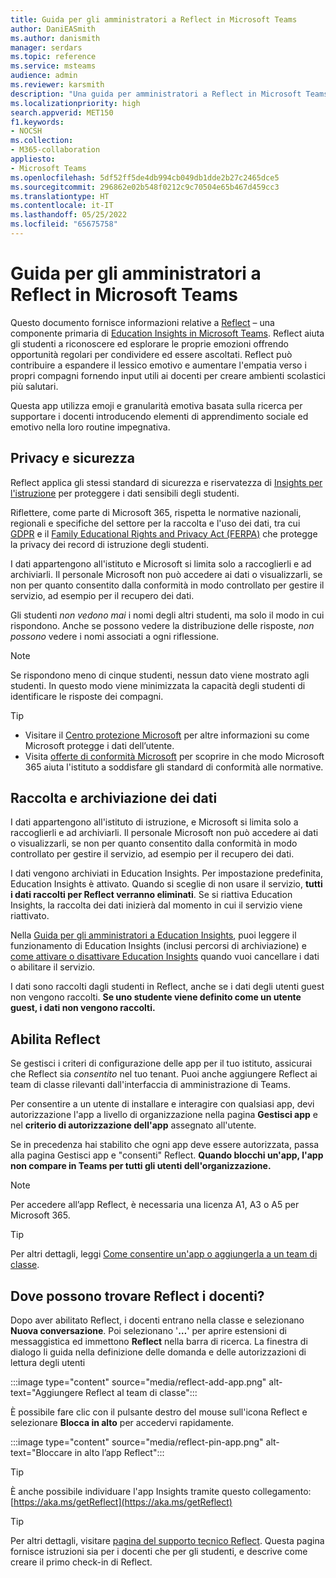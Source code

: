 ```yaml
---
title: Guida per gli amministratori a Reflect in Microsoft Teams
author: DaniEASmith
ms.author: danismith
manager: serdars
ms.topic: reference
ms.service: msteams
audience: admin
ms.reviewer: karsmith
description: "Una guida per amministratori a Reflect in Microsoft Teams per l'istruzione. "
ms.localizationpriority: high
search.appverid: MET150
f1.keywords:
- NOCSH
ms.collection:
- M365-collaboration
appliesto:
- Microsoft Teams
ms.openlocfilehash: 5df52ff5de4db994cb049db1dde2b27c2465dce5
ms.sourcegitcommit: 296862e02b548f0212c9c70504e65b467d459cc3
ms.translationtype: HT
ms.contentlocale: it-IT
ms.lasthandoff: 05/25/2022
ms.locfileid: "65675758"
---
```

# <a name="it-admin-guide-to-reflect-in-microsoft-teams"></a>Guida per gli amministratori a Reflect in Microsoft Teams

Questo documento fornisce informazioni relative a [Reflect](https://aka.ms/reflect) – una componente primaria di [Education Insights in Microsoft Teams](class-insights.md). Reflect aiuta gli studenti a riconoscere ed esplorare le proprie emozioni offrendo opportunità regolari per condividere ed essere ascoltati. Reflect può contribuire a espandere il lessico emotivo e aumentare l'empatia verso i propri compagni fornendo input utili ai docenti per creare ambienti scolastici più salutari.  

Questa app utilizza emoji e granularità emotiva basata sulla ricerca per supportare i docenti introducendo elementi di apprendimento sociale ed emotivo nella loro routine impegnativa.


## <a name="privacy-and-security"></a>Privacy e sicurezza
Reflect applica gli stessi standard di sicurezza e riservatezza di [Insights per l'istruzione](class-insights.md) per proteggere i dati sensibili degli studenti.

Riflettere, come parte di Microsoft 365, rispetta le normative nazionali, regionali e specifiche del settore per la raccolta e l'uso dei dati, tra cui [GDPR](/compliance/regulatory/gdpr) e il [Family Educational Rights and Privacy Act (FERPA)](/compliance/regulatory/offering-ferpa) che protegge la privacy dei record di istruzione degli studenti.

I dati appartengono all'istituto e Microsoft si limita solo a raccoglierli e ad archiviarli. Il personale Microsoft non può accedere ai dati o visualizzarli, se non per quanto consentito dalla conformità in modo controllato per gestire il servizio, ad esempio per il recupero dei dati.

Gli studenti *non vedono mai* i nomi degli altri studenti, ma solo il modo in cui rispondono.  Anche se possono vedere la distribuzione delle risposte, *non possono* vedere i nomi associati a ogni riflessione. 

> [!NOTE]
> Se rispondono meno di cinque studenti, nessun dato viene mostrato agli studenti. In questo modo viene minimizzata la capacità degli studenti di identificare le risposte dei compagni.

> [!TIP]
> * Visitare il [Centro protezione Microsoft](https://www.microsoft.com/trust-center) per altre informazioni su come Microsoft protegge i dati dell’utente.
> * Visita [offerte di conformità Microsoft](/compliance/regulatory/offering-home) per scoprire in che modo Microsoft 365 aiuta l'istituto a soddisfare gli standard di conformità alle normative.

## <a name="data-collection-and-storage"></a>Raccolta e archiviazione dei dati
I dati appartengono all'istituto di istruzione, e Microsoft si limita solo a raccoglierli e ad archiviarli. Il personale Microsoft non può accedere ai dati o visualizzarli, se non per quanto consentito dalla conformità in modo controllato per gestire il servizio, ad esempio per il recupero dei dati.

I dati vengono archiviati in Education Insights. Per impostazione predefinita, Education Insights è attivato. Quando si sceglie di non usare il servizio, **tutti i dati raccolti per Reflect verranno eliminati**. Se si riattiva Education Insights, la raccolta dei dati inizierà dal momento in cui il servizio viene riattivato.

Nella [Guida per gli amministratori a Education Insights](class-insights.md), puoi leggere il funzionamento di Education Insights (inclusi percorsi di archiviazione) e [come attivare o disattivare Education Insights](class-insights.md#turn-insights-on-or-off) quando vuoi cancellare i dati o abilitare il servizio.

I dati sono raccolti dagli studenti in Reflect, anche se i dati degli utenti guest non vengono raccolti. **Se uno studente viene definito come un utente guest, i dati non vengono raccolti.** 

## <a name="enable-reflect"></a>Abilita Reflect
Se gestisci i criteri di configurazione delle app per il tuo istituto, assicurai che Reflect sia *consentito* nel tuo tenant. Puoi anche aggiungere Reflect ai team di classe rilevanti dall'interfaccia di amministrazione di Teams.

Per consentire a un utente di installare e interagire con qualsiasi app, devi autorizzazione l'app a livello di organizzazione nella pagina **Gestisci app** e nel **criterio di autorizzazione dell'app** assegnato all'utente.

Se in precedenza hai stabilito che ogni app deve essere autorizzata, passa alla pagina Gestisci app e "consenti" Reflect. **Quando blocchi un'app, l'app non compare in Teams per tutti gli utenti dell'organizzazione.**

> [!NOTE]
> Per accedere all’app Reflect, è necessaria una licenza A1, A3 o A5 per Microsoft 365.

> [!TIP]
> Per altri dettagli, leggi [Come consentire un'app o aggiungerla a un team di classe](manage-apps.md#allow-and-block-apps).

## <a name="where-do-educators-find-reflect"></a>Dove possono trovare Reflect i docenti?
Dopo aver abilitato Reflect, i docenti entrano nella classe e selezionano **Nuova conversazione**. Poi selezionano '**…**' per aprire estensioni di messaggistica ed immettono **Reflect** nella barra di ricerca. La finestra di dialogo li guida nella definizione delle domanda e delle autorizzazioni di lettura degli utenti

:::image type="content" source="media/reflect-add-app.png" alt-text="Aggiungere Reflect al team di classe":::

È possibile fare clic con il pulsante destro del mouse sull'icona Reflect e selezionare **Blocca in alto** per accedervi rapidamente.

:::image type="content" source="media/reflect-pin-app.png" alt-text="Bloccare in alto l’app Reflect":::

> [!TIP]
> È anche possibile individuare l'app Insights tramite questo collegamento: [https://aka.ms/getReflect](https://aka.ms/getReflect)

> [!TIP]
> Per altri dettagli, visitare [pagina del supporto tecnico Reflect](https://support.microsoft.com/topic/e9198f62-7860-4532-821f-53ef14afa79a). Questa pagina fornisce istruzioni sia per i docenti che per gli studenti, e descrive come creare il primo check-in di Reflect.
